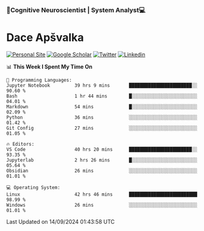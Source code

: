 ### 🧠Cognitive Neuroscientist | System Analyst💻
# Dace Apšvalka

[![Personal Site](https://img.shields.io/badge/website-teal?style=for-the-badge&logo=About.me&logoColor=white)](https://dcdace.net/)
[![Google Scholar](https://img.shields.io/badge/Scholar-yellow?style=for-the-badge&logo=googlescholar&logoColor=ffffff)](https://scholar.google.com/citations?hl=en&user=W8q0HBkAAAAJ&view_op=list_works&sortby=pubdate)
[![Twitter](https://img.shields.io/badge/Twitter-1DA1F2?logo=twitter&logoColor=white&style=for-the-badge)](https://twitter.com/dcdace)
[![Linkedin](https://img.shields.io/badge/linkedin-0077B5?logo=linkedin&logoColor=white&style=for-the-badge)](https://www.linkedin.com/in/dace-apsvalka/)

<!--
[![Dace's wakatime stats](https://github-readme-stats.vercel.app/api/wakatime?username=dcdace&theme=react&layout=compact&custom_title=Coding+past+7+days&v=2)](https://github.com/dcdace/dcdace)


[![github](https://img.shields.io/github/followers/dcdace?logo=github&style=plastic)](https://github.com/dcdace?tab=followers "GitHub followers")
[![wakatime](https://wakatime.com/badge/user/6e7556d3-b1db-4eef-a7e8-9bad735fc27e.svg?style=plastic?v=2)](https://wakatime.com/@6e7556d3-b1db-4eef-a7e8-9bad735fc27e "Total time coded since Feb 28 2022")

[![twitter](https://img.shields.io/twitter/follow/dcdace?label=followers&logo=twitter&color=%23007ec6&style=plastic)](https://twitter.com/dcdace "Twitter followers")

[![Dace's languages](https://github-readme-stats-one-nu-13.vercel.app/api/top-langs/?username=dcdace&langs_count=10&theme=nord&layout=compact)](https://github.com/anuraghazra/github-readme-stats) 
[![Dace's GitHub stats](https://github-readme-stats-one-nu-13.vercel.app/api?username=dcdace&theme=dracula&hide=prs,issues&count_private=true&show_icons=true&hide_rank=true&include_all_commits=true&hide_title=false&custom_title=GitHub+Stats)](https://github.com/anuraghazra/github-readme-stats)
-->

<!--START_SECTION:waka-->
📊 **This Week I Spent My Time On** 

```text
💬 Programming Languages: 
Jupyter Notebook         39 hrs 9 mins       ███████████████████████░░   90.60 % 
Bash                     1 hr 44 mins        █░░░░░░░░░░░░░░░░░░░░░░░░   04.01 % 
Markdown                 54 mins             █░░░░░░░░░░░░░░░░░░░░░░░░   02.09 % 
Python                   36 mins             ░░░░░░░░░░░░░░░░░░░░░░░░░   01.42 % 
Git Config               27 mins             ░░░░░░░░░░░░░░░░░░░░░░░░░   01.05 % 

🔥 Editors: 
VS Code                  40 hrs 20 mins      ███████████████████████░░   93.35 % 
Jupyterlab               2 hrs 26 mins       █░░░░░░░░░░░░░░░░░░░░░░░░   05.64 % 
Obsidian                 26 mins             ░░░░░░░░░░░░░░░░░░░░░░░░░   01.01 % 

💻 Operating System: 
Linux                    42 hrs 46 mins      █████████████████████████   98.99 % 
Windows                  26 mins             ░░░░░░░░░░░░░░░░░░░░░░░░░   01.01 % 
```


 Last Updated on 14/09/2024 01:43:58 UTC
<!--END_SECTION:waka-->

